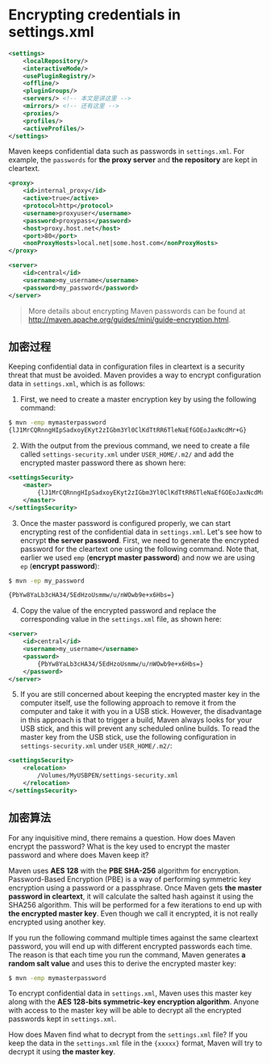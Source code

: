 # Encrypting credentials in settings.xml

```xml
<settings>
    <localRepository/>
    <interactiveMode/>
    <usePluginRegistry/>
    <offline/>
    <pluginGroups/>
    <servers/> <!-- 本文是讲这里 -->
    <mirrors/> <!-- 还有这里 -->
    <proxies/>
    <profiles/>
    <activeProfiles/>
</settings>
```

Maven keeps confidential data such as passwords in `settings.xml`. For example, the `passwords` for **the proxy server** and **the repository** are kept in cleartext. 

```xml
<proxy>
    <id>internal_proxy</id>
    <active>true</active>
    <protocol>http</protocol>
    <username>proxyuser</username>
    <password>proxypass</password>
    <host>proxy.host.net</host>
    <port>80</port>
    <nonProxyHosts>local.net|some.host.com</nonProxyHosts>
</proxy>
```

```xml
<server>
    <id>central</id>
    <username>my_username</username>
    <password>my_password</password>
</server>
```

> More details about encrypting Maven passwords can be found at http://maven.apache.org/guides/mini/guide-encryption.html.


## 加密过程

Keeping confidential data in configuration files in cleartext is a security threat that must be avoided. Maven provides a way to encrypt configuration data in `settings.xml`, which is as follows:

1. First, we need to create a master encryption key by using the following command:

```bash
$ mvn -emp mymasterpassword
{lJ1MrCQRnngHIpSadxoyEKyt2zIGbm3Yl0ClKdTtRR6TleNaEfGOEoJaxNcdMr+G}
```

2. With the output from the previous command, we need to create a file called `settings-security.xml` under `USER_HOME/.m2/` and add the encrypted master password there as shown here:

```xml
<settingsSecurity>
    <master>
        {lJ1MrCQRnngHIpSadxoyEKyt2zIGbm3Yl0ClKdTtRR6TleNaEfGOEoJaxNcdMr+G}
    </master>
</settingsSecurity>
```

3. Once the master password is configured properly, we can start encrypting rest of the confidential data in `settings.xml`. Let's see how to encrypt **the server password**. First, we need to generate the encrypted password for the cleartext one using the following command. Note that, earlier we used `emp` (**encrypt master password**) and now we are using `ep` (**encrypt password**):

```bash
$ mvn -ep my_password

{PbYw8YaLb3cHA34/5EdHzoUsmmw/u/nWOwb9e+x6Hbs=}
```

4. Copy the value of the encrypted password and replace the corresponding value in the `settings.xml` file, as shown here:

```xml
<server>
    <id>central</id>
    <username>my_username</username>
    <password>
        {PbYw8YaLb3cHA34/5EdHzoUsmmw/u/nWOwb9e+x6Hbs=}
    </password>
</server>
```

5. If you are still concerned about keeping the encrypted master key in the computer itself, use the following approach to remove it from the computer and take it with you in a USB stick. However, the disadvantage in this approach is that to trigger a build, Maven always looks for your USB stick, and this will prevent any scheduled online builds. To read the master key from the USB stick, use the following configuration in `settings-security.xml` under `USER_HOME/.m2/`:

```xml
<settingsSecurity>
    <relocation>
        /Volumes/MyUSBPEN/settings-security.xml
    </relocation>
</settingsSecurity>
```

## 加密算法

For any inquisitive mind, there remains a question. How does Maven encrypt the password? What is the key used to encrypt the master password and where does Maven keep it?

Maven uses **AES 128** with the **PBE SHA-256** algorithm for encryption. Password-Based Encryption (PBE) is a way of performing symmetric key encryption using a password or a passphrase. Once Maven gets **the master password in cleartext**, it will calculate the salted hash against it using the SHA256 algorithm. This will be performed for a few iterations to end up with **the encrypted master key**. Even though we call it encrypted, it is not really encrypted using another key.

If you run the following command multiple times against the same cleartext password, you will end up with different encrypted passwords each time. The reason is that each time you run the command, Maven generates **a random salt value** and uses this to derive the encrypted master key:

```bash
$ mvn -emp mymasterpassword
```

To encrypt confidential data in `settings.xml`, Maven uses this master key along with the **AES 128-bits symmetric-key encryption algorithm**. Anyone with access to the master key will be able to decrypt all the encrypted passwords kept in `settings.xml`.

How does Maven find what to decrypt from the `settings.xml` file? If you keep the data in the `settings.xml` file in the `{xxxxx}` format, Maven will try to decrypt it using **the master key**.

